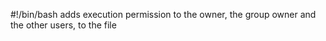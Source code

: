 #!/bin/bash
adds execution permission to the owner, the group owner and the other users, to the file
